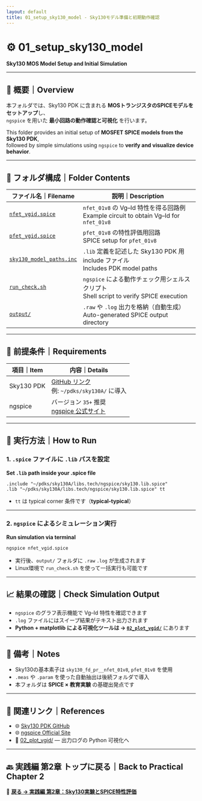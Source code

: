 ```yaml
---
layout: default
title: 01_setup_sky130_model - Sky130モデル準備と初期動作確認
---
```


# ⚙️ 01_setup_sky130_model  
**Sky130 MOS Model Setup and Initial Simulation**

---

## 📘 概要｜Overview

本フォルダでは、Sky130 PDK に含まれる **MOSトランジスタのSPICEモデルをセットアップ**し、  
`ngspice` を用いた **最小回路の動作確認と可視化** を行います。

This folder provides an initial setup of **MOSFET SPICE models from the Sky130 PDK**,  
followed by simple simulations using `ngspice` to **verify and visualize device behavior**.

---

## 📁 フォルダ構成｜Folder Contents

| ファイル名｜Filename | 説明｜Description |
|----------------------|--------------------------------------------------|
| [`nfet_vgid.spice`](./nfet_vgid.spice) | `nfet_01v8` の Vg–Id 特性を得る回路例<br>Example circuit to obtain Vg–Id for `nfet_01v8` |
| [`pfet_vgid.spice`](./pfet_vgid.spice) | `pfet_01v8` の特性評価用回路<br>SPICE setup for `pfet_01v8` |
| [`sky130_model_paths.inc`](./sky130_model_paths.inc) | `.lib` 定義を記述した Sky130 PDK 用 include ファイル<br>Includes PDK model paths |
| [`run_check.sh`](./run_check.sh) | `ngspice` による動作チェック用シェルスクリプト<br>Shell script to verify SPICE execution |
| [`output/`](./output/) | `.raw` や `.log` 出力を格納（自動生成）<br>Auto-generated SPICE output directory |

---

## 🔧 前提条件｜Requirements

| 項目｜Item | 内容｜Details |
|--------|---------------------------------------------|
| Sky130 PDK | [GitHub リンク](https://github.com/google/skywater-pdk)<br>例: `~/pdks/sky130A/` に導入 |
| ngspice | バージョン `35+` 推奨<br>[ngspice 公式サイト](http://ngspice.sourceforge.net/) |

---

## 🚀 実行方法｜How to Run

### 1. `.spice` ファイルに `.lib` パスを設定  
**Set `.lib` path inside your .spice file**

```spice
.include "~/pdks/sky130A/libs.tech/ngspice/sky130.lib.spice"
.lib "~/pdks/sky130A/libs.tech/ngspice/sky130.lib.spice" tt
```

- `tt` は typical corner 条件です（**typical-typical**）

---

### 2. `ngspice` によるシミュレーション実行  
**Run simulation via terminal**

```bash
ngspice nfet_vgid.spice
```

- 実行後、`output/` フォルダに `.raw` `.log` が生成されます  
- Linux環境で `run_check.sh` を使って一括実行も可能です

---

## 📈 結果の確認｜Check Simulation Output

- `ngspice` のグラフ表示機能で Vg–Id 特性を確認できます  
- `.log` ファイルにはスイープ結果がテキスト出力されます  
- **Python + matplotlib による可視化ツールは → [`02_plot_vgid/`](../02_plot_vgid/)** にあります

---

## 📝 備考｜Notes

- Sky130の基本素子は `sky130_fd_pr__nfet_01v8`, `pfet_01v8` を使用  
- `.meas` や `.param` を使った自動抽出は後続フォルダで導入  
- 本フォルダは **SPICE × 教育実験** の基礎出発点です

---

## 🔗 関連リンク｜References

- 🌐 [Sky130 PDK GitHub](https://github.com/google/skywater-pdk)  
- 🌐 [ngspice Official Site](http://ngspice.sourceforge.net/)  
- 📁 [02_plot_vgid/](../02_plot_vgid/) — 出力ログの Python 可視化へ

---

## 🔙 実践編 第2章 トップに戻る｜Back to Practical Chapter 2

📘 **[戻る → 実践編 第2章：Sky130実験とSPICE特性評価](../README.md)**
